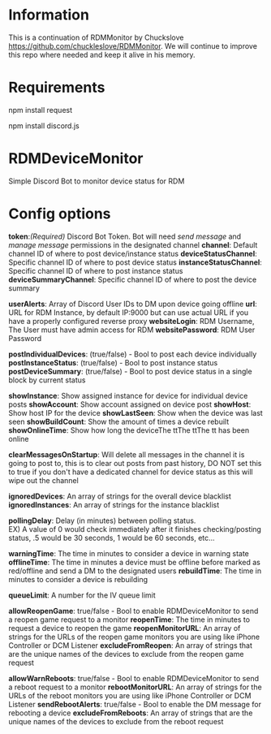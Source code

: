 # Information

This is a continuation of RDMMonitor by Chuckslove <https://github.com/chuckleslove/RDMMonitor>. We will continue to improve this repo where needed and keep it alive in his memory.

# Requirements

npm install request

npm install discord.js

# RDMDeviceMonitor

Simple Discord Bot to monitor device status for RDM


# Config options

**token**:*(Required)* Discord Bot Token. Bot will need *send message* and *manage message* permissions in the designated channel
**channel**: Default channel ID of where to post device/instance status
**deviceStatusChannel**: Specific channel ID of where to post device status
**instanceStatusChannel**: Specific channel ID of where to post instance status
**deviceSummaryChannel**: Specific channel ID of where to post the device summary

**userAlerts**: Array of Discord User IDs to DM upon device going offline
**url**: URL for RDM Instance, by default IP:9000 but can use actual URL if you have a properly configured reverse proxy
**websiteLogin**: RDM Username, The User must have admin access for RDM 
**websitePassword**: RDM User Password

**postIndividualDevices**: (true/false) - Bool to post each device individually
**postInstanceStatus**: (true/false) - Bool to post instance status
**postDeviceSummary**: (true/false) - Bool to post device status in a single block by current status

**showInstance**: Show assigned instance for device for individual device posts
**showAccount**: Show account assigned on device post
**showHost**: Show host IP for the device
**showLastSeen**: Show when the device was last seen
**showBuildCount**: Show the amount of times a device rebuilt
**showOnlineTime**: Show how long the deviceThe ttThe ttThe tt has been online

**clearMessagesOnStartup**: Will delete all messages in the channel it is going to post to, this is to clear out posts from past history, DO NOT set this to true if you don't have a dedicated channel for device status as this will wipe out the channel

**ignoredDevices**: An array of strings for the overall device blacklist
**ignoredInstances**: An array of strings for the instance blacklist

**pollingDelay**: Delay (in minutes) between polling status.  
EX) A value of 0 would check immediately after it finishes checking/posting status, .5 would be 30 seconds, 1 would be 60 seconds, etc...

**warningTime**: The time in minutes to consider a device in warning state
**offlineTime**: The time in minutes a device must be offline before marked as red/offline and send a DM to the designated users
**rebuildTime**: The time in minutes to consider a device is rebuilding

**queueLimit**: A number for the IV queue limit

**allowReopenGame**: true/false - Bool to enable RDMDeviceMonitor to send a reopen game request to a monitor
**reopenTime**: The time in minutes to request a device to reopen the game
**reopenMonitorURL**: An array of strings for the URLs of the reopen game monitors you are using like iPhone Controller or DCM Listener
**excludeFromReopen**: An array of strings that are the unique names of the devices to exclude from the reopen game request

**allowWarnReboots**: true/false - Bool to enable RDMDeviceMonitor to send a reboot request to a monitor
**rebootMonitorURL**: An array of strings for the URLs of the reboot monitors you are using like iPhone Controller or DCM Listener
**sendRebootAlerts**: true/false - Bool to enable the DM message for rebooting a device
**excludeFromReboots**: An array of strings that are the unique names of the devices to exclude from the reboot request
